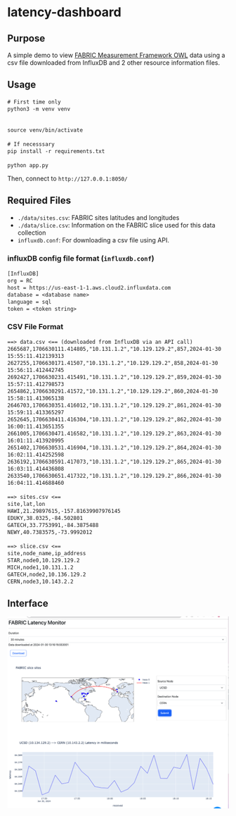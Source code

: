 # latency-dashboard

## Purpose

A simple demo to view [FABRIC Measurement Framework OWL](
https://github.com/fabric-testbed/MeasurementFramework/tree/main/user_services/owl)
data using a csv file downloaded from InfluxDB and 2 other resource information
files.

## Usage

```
# First time only
python3 -m venv venv


source venv/bin/activate

# If necesssary
pip install -r requirements.txt

python app.py
```

Then, connect to `http://127.0.0.1:8050/`


## Required Files

- `./data/sites.csv`: FABRIC sites latitudes and longitudes
- `./data/slice.csv`: Information on the FABRIC slice used for this data collection
- `influxdb.conf`: For downloading a csv file using API.


### influxDB config file format (`influxdb.conf`)

```
[InfluxDB]
org = RC
host = https://us-east-1-1.aws.cloud2.influxdata.com
database = <database name>
language = sql
token = <token string>
```

### CSV File Format
```
==> data.csv <== (downloaded from InfluxDB via an API call)
2665687,1706630111.414805,"10.131.1.2","10.129.129.2",857,2024-01-30 15:55:11.412139313
2627255,1706630171.41507,"10.131.1.2","10.129.129.2",858,2024-01-30 15:56:11.412442745
2692427,1706630231.415491,"10.131.1.2","10.129.129.2",859,2024-01-30 15:57:11.412798573
2654862,1706630291.41572,"10.131.1.2","10.129.129.2",860,2024-01-30 15:58:11.413065138
2646703,1706630351.416012,"10.131.1.2","10.129.129.2",861,2024-01-30 15:59:11.413365297
2652645,1706630411.416304,"10.131.1.2","10.129.129.2",862,2024-01-30 16:00:11.413651355
2661005,1706630471.416582,"10.131.1.2","10.129.129.2",863,2024-01-30 16:01:11.413920995
2651402,1706630531.416904,"10.131.1.2","10.129.129.2",864,2024-01-30 16:02:11.414252598
2636192,1706630591.417073,"10.131.1.2","10.129.129.2",865,2024-01-30 16:03:11.414436808
2633540,1706630651.417322,"10.131.1.2","10.129.129.2",866,2024-01-30 16:04:11.414688460

==> sites.csv <==
site,lat,lon
HAWI,21.29897615,-157.81639907976145
EDUKY,38.0325,-84.502801
GATECH,33.7753991,-84.3875488
NEWY,40.7383575,-73.9992012

==> slice.csv <==
site,node_name,ip_address
STAR,node0,10.129.129.2
MICH,node1,10.131.1.2
GATECH,node2,10.136.129.2
CERN,node3,10.143.2.2
```

## Interface
![example](./figs/example.png)
